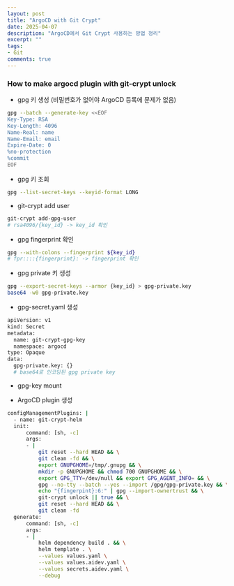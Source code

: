 ```yaml
---
layout: post
title: "ArgoCD with Git Crypt"
date: 2025-04-07
description: "ArgoCD에서 Git Crypt 사용하는 방법 정리"
excerpt: ""
tags:
- Git
comments: true
---
```


### How to make argocd plugin with git-crypt unlock
- gpg 키 생성 (비밀번호가 없어야 ArgoCD 등록에 문제가 없음)
```bash
gpg --batch --generate-key <<EOF                                   
Key-Type: RSA
Key-Length: 4096
Name-Real: name
Name-Email: email
Expire-Date: 0
%no-protection
%commit
EOF
```

- gpg 키 조회
```bash
gpg --list-secret-keys --keyid-format LONG
```

- git-crypt add user
```bash
git-crypt add-gpg-user
# rsa4096/{key_id} -> key_id 확인
```

- gpg fingerprint 확인
```bash
gpg --with-colons --fingerprint ${key_id}
# fpr::::{fingerprint}: -> fingerprint 확인
```

- gpg private 키 생성
```bash
gpg --export-secret-keys --armor {key_id} > gpg-private.key
base64 -w0 gpg-private.key
```

- gpg-secret.yaml 생성
```bash
apiVersion: v1
kind: Secret
metadata:
  name: git-crypt-gpg-key
  namespace: argocd
type: Opaque
data:
  gpg-private.key: {}
  # base64로 인코딩된 gpg private key
```

- gpg-key mount

- ArgoCD plugin 생성
```bash
configManagementPlugins: |
  - name: git-crypt-helm
  init:
      command: [sh, -c]
      args:
      - |
          git reset --hard HEAD && \
          git clean -fd && \
          export GNUPGHOME=/tmp/.gnupg && \
          mkdir -p GNUPGHOME && chmod 700 GNUPGHOME && \
          export GPG_TTY=/dev/null && export GPG_AGENT_INFO= && \
          gpg --no-tty --batch --yes --import /gpg/gpg-private.key && \
          echo "{fingerpint}:6:" | gpg --import-ownertrust && \
          git-crypt unlock || true && \
          git reset --hard HEAD && \
          git clean -fd
  generate:
      command: [sh, -c]
      args:
      - |
          helm dependency build . && \
          helm template . \
          --values values.yaml \
          --values values.aidev.yaml \
          --values secrets.aidev.yaml \
          --debug
```